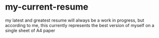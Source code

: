 # my-current-resume
my latest and greatest resume will always be a work in progress, but according to me, this currently represents the best version of myself on a single sheet of A4 paper
